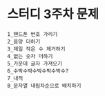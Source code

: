 # 스터디 3주차 문제
```
1_핸드폰 번호 가리기
2_음양 더하기
3_제일 작은 수 제거하기
4_없는 숫자 더하기
5_가운데 글자 가져오기
6_수박수박수박수박수박수?
7_내적
8_문자열 내림차순으로 배치하기
```